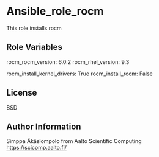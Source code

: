 Ansible_role_rocm
=================

This role installs rocm


Role Variables
--------------

rocm_rocm_version: 6.0.2
rocm_rhel_version: 9.3

rocm_install_kernel_drivers: True
rocm_install_rocm:           False


License
-------

BSD

Author Information
------------------

Simppa Äkäslompolo from Aalto Scientific Computing https://scicomp.aalto.fi/
